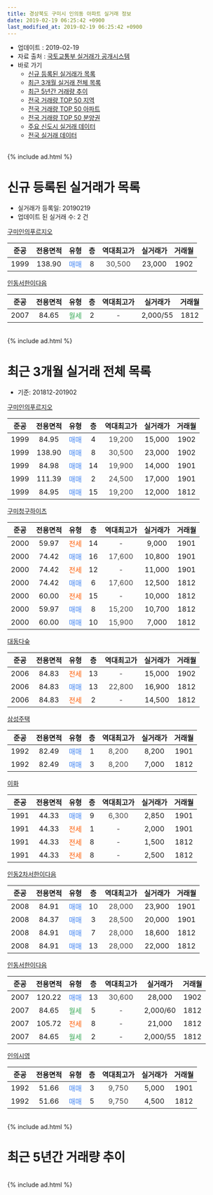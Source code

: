 ```yaml
---
title: 경상북도 구미시 인의동 아파트 실거래 정보
date: 2019-02-19 06:25:42 +0900
last_modified_at: 2019-02-19 06:25:42 +0900
---
```


* 업데이트 : 2019-02-19
* 자료 출처 : [국토교통부 실거래가 공개시스템](http://rt.molit.go.kr)
* 바로 가기
    * [신규 등록된 실거래가 목록](#신규-등록된-실거래가-목록)
    * [최근 3개월 실거래 전체 목록](#최근-3개월-실거래-전체-목록)
    * [최근 5년간 거래량 추이](#최근-5년간-거래량-추이)
    * [전국 거래량 TOP 50 지역](https://ayogom.github.io/apt-trade-info/최근-3개월-전국에서-가장-거래가-많이-발생한-지역)
    * [전국 거래량 TOP 50 아파트](https://ayogom.github.io/apt-trade-info/최근-3개월-전국에서-가장-거래가-많이-발생한-아파트)
    * [전국 거래량 TOP 50 분양권](https://ayogom.github.io/apt-trade-info/최근-3개월-전국에서-가장-거래가-많이-발생한-분양권)
    * [주요 신도시 실거래 데이터](https://ayogom.github.io/apt-trade-info/주요-신도시)
    * [전국 실거래 데이터](https://ayogom.github.io/apt-trade-info/전국)
<br>
{% include ad.html %}
<br>

# 신규 등록된 실거래가 목록
* 실거래가 등록일: 20190219
* 업데이트 된 실거래 수: 2 건


[구미인의푸르지오](https://search.naver.com/search.naver?query=%EA%B2%BD%EC%83%81%EB%B6%81%EB%8F%84+%EA%B5%AC%EB%AF%B8%EC%8B%9C+%EC%9D%B8%EC%9D%98%EB%8F%99+%EA%B5%AC%EB%AF%B8%EC%9D%B8%EC%9D%98%ED%91%B8%EB%A5%B4%EC%A7%80%EC%98%A4)

|준공|전용면적|유형|층|역대최고가|실거래가|거래월|
|:---:|:---:|:---:|:---:|:---:|:---:|:---:|
|1999|138.90|<span style="color:#4285f3">매매</span>|8|<span style="color:#444444">30,500</span>|23,000|1902|

[인동서한이다음](https://search.naver.com/search.naver?query=%EA%B2%BD%EC%83%81%EB%B6%81%EB%8F%84+%EA%B5%AC%EB%AF%B8%EC%8B%9C+%EC%9D%B8%EC%9D%98%EB%8F%99+%EC%9D%B8%EB%8F%99%EC%84%9C%ED%95%9C%EC%9D%B4%EB%8B%A4%EC%9D%8C)

|준공|전용면적|유형|층|역대최고가|실거래가|거래월|
|:---:|:---:|:---:|:---:|:---:|:---:|:---:|
|2007|84.65|<span style="color:#34a853">월세</span>|2|<span style="color:#444444">-</span>|2,000/55|1812|


<br>
{% include ad.html %}
<br>

# 최근 3개월 실거래 전체 목록
* 기준: 201812-201902


[구미인의푸르지오](https://search.naver.com/search.naver?query=%EA%B2%BD%EC%83%81%EB%B6%81%EB%8F%84+%EA%B5%AC%EB%AF%B8%EC%8B%9C+%EC%9D%B8%EC%9D%98%EB%8F%99+%EA%B5%AC%EB%AF%B8%EC%9D%B8%EC%9D%98%ED%91%B8%EB%A5%B4%EC%A7%80%EC%98%A4)

|준공|전용면적|유형|층|역대최고가|실거래가|거래월|
|:---:|:---:|:---:|:---:|:---:|:---:|:---:|
|1999|84.95|<span style="color:#4285f3">매매</span>|4|<span style="color:#444444">19,200</span>|15,000|1902|
|1999|138.90|<span style="color:#4285f3">매매</span>|8|<span style="color:#444444">30,500</span>|23,000|1902|
|1999|84.98|<span style="color:#4285f3">매매</span>|14|<span style="color:#444444">19,900</span>|14,000|1901|
|1999|111.39|<span style="color:#4285f3">매매</span>|2|<span style="color:#444444">24,500</span>|17,000|1901|
|1999|84.95|<span style="color:#4285f3">매매</span>|15|<span style="color:#444444">19,200</span>|12,000|1812|

[구미청구하이츠](https://search.naver.com/search.naver?query=%EA%B2%BD%EC%83%81%EB%B6%81%EB%8F%84+%EA%B5%AC%EB%AF%B8%EC%8B%9C+%EC%9D%B8%EC%9D%98%EB%8F%99+%EA%B5%AC%EB%AF%B8%EC%B2%AD%EA%B5%AC%ED%95%98%EC%9D%B4%EC%B8%A0)

|준공|전용면적|유형|층|역대최고가|실거래가|거래월|
|:---:|:---:|:---:|:---:|:---:|:---:|:---:|
|2000|59.97|<span style="color:#ff5a00">전세</span>|14|<span style="color:#444444">-</span>|9,000|1901|
|2000|74.42|<span style="color:#4285f3">매매</span>|16|<span style="color:#444444">17,600</span>|10,800|1901|
|2000|74.42|<span style="color:#ff5a00">전세</span>|12|<span style="color:#444444">-</span>|11,000|1901|
|2000|74.42|<span style="color:#4285f3">매매</span>|6|<span style="color:#444444">17,600</span>|12,500|1812|
|2000|60.00|<span style="color:#ff5a00">전세</span>|15|<span style="color:#444444">-</span>|10,000|1812|
|2000|59.97|<span style="color:#4285f3">매매</span>|8|<span style="color:#444444">15,200</span>|10,700|1812|
|2000|60.00|<span style="color:#4285f3">매매</span>|10|<span style="color:#444444">15,900</span>|7,000|1812|

[대동다숲](https://search.naver.com/search.naver?query=%EA%B2%BD%EC%83%81%EB%B6%81%EB%8F%84+%EA%B5%AC%EB%AF%B8%EC%8B%9C+%EC%9D%B8%EC%9D%98%EB%8F%99+%EB%8C%80%EB%8F%99%EB%8B%A4%EC%88%B2)

|준공|전용면적|유형|층|역대최고가|실거래가|거래월|
|:---:|:---:|:---:|:---:|:---:|:---:|:---:|
|2006|84.83|<span style="color:#ff5a00">전세</span>|13|<span style="color:#444444">-</span>|15,000|1902|
|2006|84.83|<span style="color:#4285f3">매매</span>|13|<span style="color:#444444">22,800</span>|16,900|1812|
|2006|84.83|<span style="color:#ff5a00">전세</span>|2|<span style="color:#444444">-</span>|14,500|1812|

[삼성주택](https://search.naver.com/search.naver?query=%EA%B2%BD%EC%83%81%EB%B6%81%EB%8F%84+%EA%B5%AC%EB%AF%B8%EC%8B%9C+%EC%9D%B8%EC%9D%98%EB%8F%99+%EC%82%BC%EC%84%B1%EC%A3%BC%ED%83%9D)

|준공|전용면적|유형|층|역대최고가|실거래가|거래월|
|:---:|:---:|:---:|:---:|:---:|:---:|:---:|
|1992|82.49|<span style="color:#4285f3">매매</span>|1|<span style="color:#444444">8,200</span>|8,200|1901|
|1992|82.49|<span style="color:#4285f3">매매</span>|3|<span style="color:#444444">8,200</span>|7,000|1812|

[이화](https://search.naver.com/search.naver?query=%EA%B2%BD%EC%83%81%EB%B6%81%EB%8F%84+%EA%B5%AC%EB%AF%B8%EC%8B%9C+%EC%9D%B8%EC%9D%98%EB%8F%99+%EC%9D%B4%ED%99%94)

|준공|전용면적|유형|층|역대최고가|실거래가|거래월|
|:---:|:---:|:---:|:---:|:---:|:---:|:---:|
|1991|44.33|<span style="color:#4285f3">매매</span>|9|<span style="color:#444444">6,300</span>|2,850|1901|
|1991|44.33|<span style="color:#ff5a00">전세</span>|1|<span style="color:#444444">-</span>|2,000|1901|
|1991|44.33|<span style="color:#ff5a00">전세</span>|8|<span style="color:#444444">-</span>|1,500|1812|
|1991|44.33|<span style="color:#ff5a00">전세</span>|8|<span style="color:#444444">-</span>|2,500|1812|

[인동2차서한이다음](https://search.naver.com/search.naver?query=%EA%B2%BD%EC%83%81%EB%B6%81%EB%8F%84+%EA%B5%AC%EB%AF%B8%EC%8B%9C+%EC%9D%B8%EC%9D%98%EB%8F%99+%EC%9D%B8%EB%8F%992%EC%B0%A8%EC%84%9C%ED%95%9C%EC%9D%B4%EB%8B%A4%EC%9D%8C)

|준공|전용면적|유형|층|역대최고가|실거래가|거래월|
|:---:|:---:|:---:|:---:|:---:|:---:|:---:|
|2008|84.91|<span style="color:#4285f3">매매</span>|10|<span style="color:#444444">28,000</span>|23,900|1901|
|2008|84.37|<span style="color:#4285f3">매매</span>|3|<span style="color:#444444">28,500</span>|20,000|1901|
|2008|84.91|<span style="color:#4285f3">매매</span>|7|<span style="color:#444444">28,000</span>|18,600|1812|
|2008|84.91|<span style="color:#4285f3">매매</span>|13|<span style="color:#444444">28,000</span>|22,000|1812|

[인동서한이다음](https://search.naver.com/search.naver?query=%EA%B2%BD%EC%83%81%EB%B6%81%EB%8F%84+%EA%B5%AC%EB%AF%B8%EC%8B%9C+%EC%9D%B8%EC%9D%98%EB%8F%99+%EC%9D%B8%EB%8F%99%EC%84%9C%ED%95%9C%EC%9D%B4%EB%8B%A4%EC%9D%8C)

|준공|전용면적|유형|층|역대최고가|실거래가|거래월|
|:---:|:---:|:---:|:---:|:---:|:---:|:---:|
|2007|120.22|<span style="color:#4285f3">매매</span>|13|<span style="color:#444444">30,600</span>|28,000|1902|
|2007|84.65|<span style="color:#34a853">월세</span>|5|<span style="color:#444444">-</span>|2,000/60|1812|
|2007|105.72|<span style="color:#ff5a00">전세</span>|8|<span style="color:#444444">-</span>|21,000|1812|
|2007|84.65|<span style="color:#34a853">월세</span>|2|<span style="color:#444444">-</span>|2,000/55|1812|

[인의시영](https://search.naver.com/search.naver?query=%EA%B2%BD%EC%83%81%EB%B6%81%EB%8F%84+%EA%B5%AC%EB%AF%B8%EC%8B%9C+%EC%9D%B8%EC%9D%98%EB%8F%99+%EC%9D%B8%EC%9D%98%EC%8B%9C%EC%98%81)

|준공|전용면적|유형|층|역대최고가|실거래가|거래월|
|:---:|:---:|:---:|:---:|:---:|:---:|:---:|
|1992|51.66|<span style="color:#4285f3">매매</span>|3|<span style="color:#444444">9,750</span>|5,000|1901|
|1992|51.66|<span style="color:#4285f3">매매</span>|5|<span style="color:#444444">9,750</span>|4,500|1812|


<br>
{% include ad.html %}
<br>

# 최근 5년간 거래량 추이


<div style="width:100%;">
    <canvas id="deal_progress" height="200"></canvas>
</div>

<script>
new Chart(document.getElementById("deal_progress"), {
    type: 'line',
    data: {
        labels: ['201402','201403','201404','201405','201406','201407','201408','201409','201410','201411','201412','201501','201502','201503','201504','201505','201506','201507','201508','201509','201510','201511','201512','201601','201602','201603','201604','201605','201606','201607','201608','201609','201610','201611','201612','201701','201702','201703','201704','201705','201706','201707','201708','201709','201710','201711','201712','201801','201802','201803','201804','201805','201806','201807','201808','201809','201810','201811','201812','201901','201902'],
        datasets: [{
            label: '매매',
            pointRadius: 1,
            data: [26, 20, 20, 19, 18, 21, 25, 34, 28, 25, 19, 23, 24, 38, 29, 11, 11, 18, 15, 8, 23, 16, 9, 6, 11, 12, 15, 9, 9, 13, 9, 5, 13, 12, 11, 11, 7, 17, 7, 10, 11, 11, 11, 10, 9, 14, 11, 13, 19, 15, 6, 11, 13, 8, 12, 10, 11, 9, 9, 8, 3],
            borderColor: "rgba(255, 201, 14, 1)",
            backgroundColor: "rgba(255, 201, 14, 0.5)",
            fill: false,
            lineTension: 0
        },{
            label: '전월세',
            pointRadius: 1,
            data: [10, 18, 8, 12, 7, 5, 11, 13, 16, 12, 9, 13, 15, 10, 10, 12, 8, 10, 10, 13, 11, 13, 9, 14, 5, 12, 9, 13, 7, 11, 11, 4, 9, 11, 9, 6, 12, 10, 10, 10, 8, 9, 8, 7, 8, 2, 8, 11, 8, 16, 10, 4, 3, 8, 6, 8, 4, 3, 7, 3, 1],
            borderColor: "rgba(0, 141, 185, 1)",
            backgroundColor: "rgba(0, 141, 185, 0.5)",
            fill: false,
            lineTension: 0
        }
        ]
    },
    options: {
        responsive: true,
        title: {
            display: false
        },
        tooltips: {
            mode: 'index',
            intersect: false
        },
        hover: {
            mode: 'nearest',
            intersect: true
        },
        scales: {
            xAxes: [{
                display: true,
                scaleLabel: {
                    display: true,
                    labelString: '년/월'
                }
            }],
            yAxes: [{
                display: true,
                ticks: {
                    suggestedMin: 0,
                },
                scaleLabel: {
                    display: true,
                    labelString: '실거래 수'
                }
            }]
        }
    }
});

</script>


<br>
{% include ad.html %}
<br>

